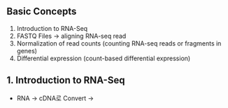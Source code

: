 ## Basic Concepts
1. Introduction to RNA-Seq
2. FASTQ Files -> aligning RNA-seq read
3. Normalization of read counts (counting RNA-seq reads or fragments in genes)
4. Differential expression (count-based differential expression)

## 1. Introduction to RNA-Seq
- RNA -> cDNA로 Convert -> 
